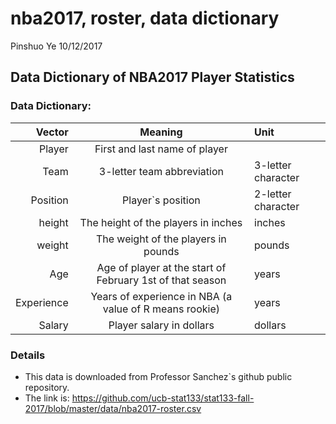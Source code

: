 nba2017, roster, data dictionary
================
Pinshuo Ye
10/12/2017

Data Dictionary of NBA2017 Player Statistics
--------------------------------------------

### Data Dictionary:

|  **Vector**|                        **Meaning**                        | **Unit**           |
|-----------:|:---------------------------------------------------------:|:-------------------|
|      Player|               First and last name of player               |                    |
|        Team|                 3-letter team abbreviation                | 3-letter character |
|    Position|                     Player\`s position                    | 2-letter character |
|      height|            The height of the players in inches            | inches             |
|      weight|            The weight of the players in pounds            | pounds             |
|         Age| Age of player at the start of February 1st of that season | years              |
|  Experience|   Years of experience in NBA (a value of R means rookie)  | years              |
|      Salary|                  Player salary in dollars                 | dollars            |

### Details

-   This data is downloaded from Professor Sanchez\`s github public repository.
-   The link is: <https://github.com/ucb-stat133/stat133-fall-2017/blob/master/data/nba2017-roster.csv>
